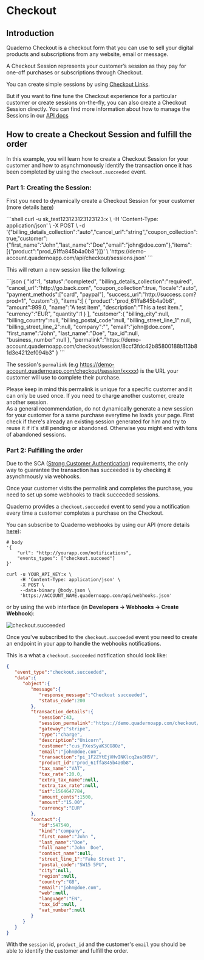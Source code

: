 # Checkout

## Introduction

Quaderno Checkout is a checkout form that you can use to sell your digital products and subscriptions from any website, email or message.

A Checkout Session represents your customer’s session as they pay for one-off purchases or subscriptions through Checkout. 

You can create simple sessions by using [Checkout Links](https://support.quaderno.io/article/115-create-checkout-link). 

But if you want to fine tune the Checkout experience for a particular customer or create sessions on-the-fly, you can also create a Checkout Session directly. You can find more information about how to manage the Sessions in our [API docs](https://developers.quaderno.io/api/#checkout-sessions)

## How to create a Checkout Session and fulfill the order

In this example, you will learn how to create a Checkout Session for your customer and how to asynchrnonously identify the transaction once it has been completed by using the `checkout.succeeded` event.

### Part 1: Creating the Session:

First you need to dynamically create a Checkout Session for your customer (more details [here](https://developers.quaderno.io/api/#create-a-session))

<div class="center-column"></div>
```shell
curl -u sk_test123123123123123:x \
     -H 'Content-Type: application/json' \
     -X POST \
     -d '{"billing_details_collection":"auto","cancel_url":"string","coupon_collection":true,"customer":{"first_name":"John","last_name":"Doe","email":"john@doe.com"},"items":[{"product":"prod_61ffa845b4a0b8"}]}' \
     'https://demo-account.quadernoapp.com/api/checkout/sessions.json'
```

This will return a new session like the following:

<div class="center-column"></div>
```json
{
      "id":1,
      "status":"completed",
      "billing_details_collection":"required",
      "cancel_url":"http://go.back.com",
      "coupon_collection":true,
      "locale":"auto",
      "payment_methods":["card", "paypal"],
      "success_url":"http://success.com?prod=1",
      "custom":{},
      "items":[
         {
            "product":"prod_61ffa845b4a0b8",
            "amount":999.0,
            "name":"A test item",
            "description":"This a test item.",
            "currency":"EUR",
            "quantity":1
         }
      ],
      "customer":{
         "billing_city":null,
         "billing_country":null,
         "billing_postal_code":null,
         "billing_street_line_1":null,
         "billing_street_line_2":null,
         "company":"",
         "email":"john@doe.com",
         "first_name":"John",
         "last_name":"Doe",
         "tax_id":null,
         "business_number":null
      },
      "permalink":"https://demo-account.quadernoapp.com/checkout/session/8ccf3fdc42b85800188b113b81d3e4212ef094b3"
   }
```

The session's `permalink` (e.g https://demo-account.quadernoapp.com/checkout/session/xxxxx) is the URL your customer will use to complete their purchase. 

<aside class="warning">
Please keep in mind this permalink is unique for a specific customer and it can only be used once. If you need to charge another customer, create another session.
</aside>

<aside class="notice">
As a general recommendation, do not dynamically generate a new session for your customer for a same purchase everytime he loads your page. First check if there's already an existing session generated for him and try to reuse it if it's still pending or abandoned. Otherwise you might end with tons of abandoned sessions.
</aside>

### Part 2: Fulfilling the order

Due to the SCA ([Strong Customer Authentication](https://en.wikipedia.org/wiki/Strong_customer_authentication)) requirements, the only way to guarantee the transaction has succeeded is by checking it asynchrnously via webhooks. 

Once your customer visits the permalink and completes the purchase, you need to set up some webhooks to track succeeded sessions. 

Quaderno provides a `checkout.succeeded` event to send you a notification every time a customer completes a purchase on the Checkout.

You can subscribe to Quaderno webhooks by using our API (more details [here](https://developers.quaderno.io/api/#create-a-webhook)):

<div class="center-column"></div>

```shell
# body
'{
    "url": "http://yourapp.com/notifications",
    "events_types": ["checkout.succeed"]
}'

curl -u YOUR_API_KEY:x \
     -H 'Content-Type: application/json' \
     -X POST \
     --data-binary @body.json \
     'https://ACCOUNT_NAME.quadernoapp.com/api/webhooks.json'
```

or by using the web interface (in **Developers -> Webhooks -> Create Webhook**):

![checkout.succeeded](https://i.imgur.com/iKV1NbY.png)

Once you've subscribed to the `checkout.succeeded` event you need to create an endpoint in your app to handle the webhooks notifications. 

This is a what a `checkout.succeeded` notification should look like:

<div class="center-column"></div>

```json
{
   "event_type":"checkout.succeeded",
   "data":{
      "object":{
         "message":{
            "response_message":"Checkout succeeded",
            "status_code":200
         },
         "transaction_details":{
            "session":43,
            "session_permalink":"https://demo.quadernoapp.com/checkout/session/8ccf3fdc42b85800188b113b81d3e4212ef094b3",
            "gateway":"stripe",
            "type":"charge",
            "description":"Unicorn",
            "customer":"cus_FXesSyaK3CG8Oz",
            "email":"john@doe.com",
            "transaction":"pi_1F2ZYtEjVHvINKlcq2as8H5V",
            "product_id":"prod_61ffa845b4a0b8",
            "tax_name":"VAT",
            "tax_rate":20.0,
            "extra_tax_name":null,
            "extra_tax_rate":null,
            "iat":1564647784,
            "amount_cents":1500,
            "amount":"15.00",
            "currency":"EUR"
         },
         "contact":{
            "id":547540,
            "kind":"company",
            "first_name":"John ",
            "last_name":"Doe",
            "full_name":"John  Doe",
            "contact_name":null,
            "street_line_1":"Fake Street 1",
            "postal_code":"SW15 5PU",
            "city":null,
            "region":null,
            "country":"GB",
            "email":"john@doe.com",
            "web":null,
            "language":"EN",
            "tax_id":null,
            "vat_number":null
         }
      }
   }
}

```

With the `session` id, `product_id` and the customer's `email` you should be able to identify the customer and fulfill the order.
